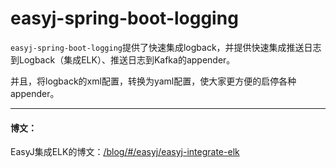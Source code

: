 # easyj-spring-boot-logging

`easyj-spring-boot-logging`提供了快速集成logback，并提供快速集成推送日志到Logback（集成ELK）、推送日志到Kafka的appender。

并且，将logback的xml配置，转换为yaml配置，使大家更方便的启停各种appender。

---------------------------------------------------------------------------------------------------------------------------

#### 博文：
EasyJ集成ELK的博文：<a href="../blog/#/easyj/easyj-integrate-elk" target="_blank">/blog/#/easyj/easyj-integrate-elk</a>